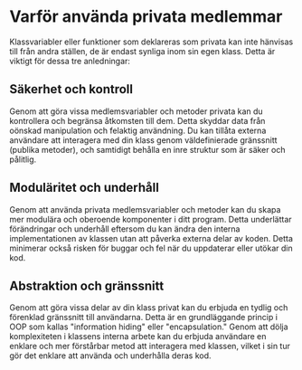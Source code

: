 # Varför använda privata medlemmar
Klassvariabler eller funktioner som deklareras som privata kan inte hänvisas till från andra ställen, de är endast synliga inom sin egen klass. Detta är viktigt för dessa tre anledningar:

## Säkerhet och kontroll
Genom att göra vissa medlemsvariabler och metoder privata kan du kontrollera och begränsa åtkomsten till dem. Detta skyddar data från oönskad manipulation och felaktig användning. Du kan tillåta externa användare att interagera med din klass genom väldefinierade gränssnitt (publika metoder), och samtidigt behålla en inre struktur som är säker och pålitlig.

## Moduläritet och underhåll
Genom att använda privata medlemsvariabler och metoder kan du skapa mer modulära och oberoende komponenter i ditt program. Detta underlättar förändringar och underhåll eftersom du kan ändra den interna implementationen av klassen utan att påverka externa delar av koden. Detta minimerar också risken för buggar och fel när du uppdaterar eller utökar din kod.

## Abstraktion och gränssnitt
Genom att göra vissa delar av din klass privat kan du erbjuda en tydlig och förenklad gränssnitt till användarna. Detta är en grundläggande princip i OOP som kallas "information hiding" eller "encapsulation." Genom att dölja komplexiteten i klassens interna arbete kan du erbjuda användare en enklare och mer förstårbar metod att interagera med klassen, vilket i sin tur gör det enklare att använda och underhålla deras kod.
